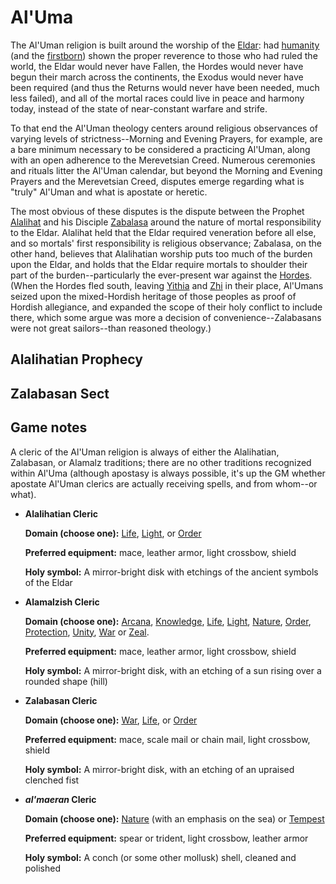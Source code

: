# Al'Uma

The Al'Uman religion is built around the worship of the [Eldar](/Races/Eldar.md): had [humanity](/Races/Humans.md) (and the [firstborn](/Races/Firstborn.md)) shown the proper reverence to those who had ruled the world, the Eldar would never have Fallen, the Hordes would never have begun their march across the continents, the Exodus would never have been required (and thus the Returns would never have been needed, much less failed), and all of the mortal races could live in peace and harmony today, instead of the state of near-constant warfare and strife.

To that end the Al'Uman theology centers around religious observances of varying levels of strictness--Morning and Evening Prayers, for example, are a bare minimum necessary to be considered a practicing Al'Uman, along with an open adherence to the Merevetsian Creed. Numerous ceremonies and rituals litter the Al'Uman calendar, but beyond the Morning and Evening Prayers and the Merevetsian Creed, disputes emerge regarding what is "truly" Al'Uman and what is apostate or heretic.

The most obvious of these disputes is the dispute between the Prophet [Alalihat](/People/Alalihat.md) and his Disciple [Zabalasa](/People/Zabalasa.md) around the nature of mortal responsibility to the Eldar. Alalihat held that the Eldar required veneration before all else, and so mortals' first responsibility is religious observance; Zabalasa, on the other hand, believes that Alalihatian worship puts too much of the burden upon the Eldar, and holds that the Eldar require mortals to shoulder their part of the burden--particularly the ever-present war against the [Hordes](/Races/Hordes.md). (When the Hordes fled south, leaving [Yithia](/Nations/Yithia.md) and [Zhi](/Nations/Zhi.md) in their place, Al'Umans seized upon the mixed-Hordish heritage of those peoples as proof of Hordish allegiance, and expanded the scope of their holy conflict to include there, which some argue was more a decision of convenience--Zalabasans were not great sailors--than reasoned theology.)

## Alalihatian Prophecy


## Zalabasan Sect


## Game notes
A cleric of the Al'Uman religion is always of either the Alalihatian, Zalabasan, or Alamalz traditions; there are no other traditions recognized within Al'Uma (although apostasy is always possible, it's up the GM whether apostate Al'Uman clerics are actually receiving spells, and from whom--or what).

* **Alalihatian Cleric**

  **Domain (choose one):** [Life](Cleric/Life.md), [Light](Cleric/Light.md), or [Order](Cleric/Order.md)

  **Preferred equipment:** mace, leather armor, light crossbow, shield

  **Holy symbol:** A mirror-bright disk with etchings of the ancient symbols of the Eldar

* **Alamalzish Cleric**

  **Domain (choose one):** [Arcana](Cleric/Arcana.md), [Knowledge](Cleric/Knowledge.md), [Life](Cleric/Life.md), [Light](Cleric/Light.md), [Nature](Cleric/Nature.md), [Order](Cleric/Order.md), [Protection](Cleric/Protection.md), [Unity](Cleric/Unity.md), [War](Cleric/War.md) or [Zeal](Cleric/Zeal.md).

  **Preferred equipment:** mace, leather armor, light crossbow, shield

  **Holy symbol:** A mirror-bright disk, with an etching of a sun rising over a rounded shape (hill)

* **Zalabasan Cleric**

  **Domain (choose one):** [War](Cleric/War.md), [Life](Cleric/Life.md), or [Order](Cleric/Order.md)

  **Preferred equipment:** mace, scale mail or chain mail, light crossbow, shield

  **Holy symbol:** A mirror-bright disk, with an etching of an upraised clenched fist

* ***al'maeran* Cleric**

  **Domain (choose one):** [Nature](Cleric/Nature.md) (with an emphasis on the sea) or [Tempest](Cleric/Tempest.md)
  
  **Preferred equipment:** spear or trident, light crossbow, leather armor

  **Holy symbol:** A conch (or some other mollusk) shell, cleaned and polished

